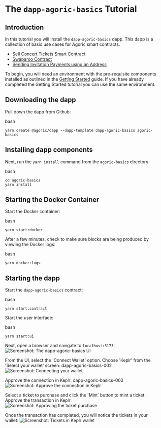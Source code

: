

The `dapp-agoric-basics` Tutorial [​](#the-dapp-agoric-basics-tutorial)
=======================================================================

Introduction [​](#introduction)
-------------------------------

In this tutorial you will install the `dapp-agoric-basics` dapp. This dapp is a collection of basic use cases for Agoric smart contracts.

* [Sell Concert Tickets Smart Contract](./sell-concert-tickets-contract-explainer.html)
* [Swaparoo Contract](./swaparoo-how-to-swap-assets-explainer.html)
* [Sending Invitation Payments using an Address](./swaparoo-making-a-payment-explainer.html)

To begin, you will need an environment with the pre-requisite components installed as outlined in the [Getting Started](./) guide. If you have already completed the Getting Started tutorial you can use the same environment.

Downloading the dapp [​](#downloading-the-dapp)
-----------------------------------------------

Pull down the dapp from Github:

bash
```
yarn create @agoric/dapp --dapp-template dapp-agoric-basics agoric-basics
```

Installing dapp components [​](#installing-dapp-components)
-----------------------------------------------------------

Next, run the `yarn install` command from the `agoric-basics` directory:

bash
```
cd agoric-basics
yarn install
```

Starting the Docker Container [​](#starting-the-docker-container)
-----------------------------------------------------------------

Start the Docker container:

bash
```
yarn start:docker
```

After a few minutes, check to make sure blocks are being produced by viewing the Docker logs:

bash
```
yarn docker:logs
```

Starting the dapp [​](#starting-the-dapp)
-----------------------------------------

Start the `dapp-agoric-basics` contract:

bash
```
yarn start:contract
```

Start the user interface:

bash
```
yarn start:ui
```

Next, open a browser and navigate to `localhost:5173`: ![Screenshot: The dapp-agoric-basics UI](/assets/dapp-agoric-basics-001.2Nc50aNm.png)

From the UI, select the 'Connect Wallet' option. Choose 'Keplr' from the 'Select your wallet' screen: dapp-agoric-basics-002 ![Screenshot: Connecting your wallet](/assets/dapp-agoric-basics-002.RiMTrdW4.png)

Approve the connection in Keplr: dapp-agoric-basics-003 ![Screenshot: Approve the connection in Keplr](/assets/dapp-agoric-basics-003.JSfVD2Mu.png)

Select a ticket to purchase and click the 'Mint` button to mint a ticket. Approve the transaction in Keplr: ![Screenshot: Approving the ticket purchase](/assets/dapp-agoric-basics-004.DcubTfuY.png)

Once the transaction has completed, you will notice the tickets in your wallet: ![Screenshot: Tickets in Keplr wallet](/assets/dapp-agoric-basics-005.CfN7RX14.png)


